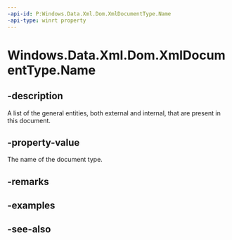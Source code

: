 ----api-id: P:Windows.Data.Xml.Dom.XmlDocumentType.Name
-api-type: winrt property
---<!-- Property syntaxpublic string Name { get; }--># Windows.Data.Xml.Dom.XmlDocumentType.Name## -descriptionA list of the general entities, both external and internal, that are present in this document.## -property-valueThe name of the document type.## -remarks## -examples## -see-also
